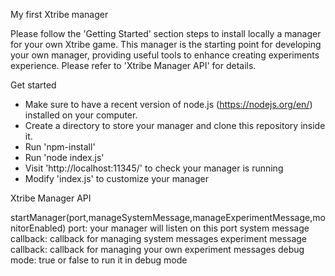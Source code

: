 My first Xtribe manager

Please follow the 'Getting Started' section steps to install locally a manager for your own Xtribe game. This manager is the starting point for developing your own manager, providing useful tools to enhance creating experiments experience. Please refer to 'Xtribe Manager API' for details.

Get started
- Make sure to have a recent version of node.js (https://nodejs.org/en/) installed on your computer.
- Create a directory to store your manager and clone this repository inside it.
- Run 'npm-install'
- Run 'node index.js'
- Visit 'http://localhost:11345/' to check your manager is running
- Modify 'index.js' to customize your manager

Xtribe Manager API

startManager(port,manageSystemMessage,manageExperimentMessage,monitorEnabled)
    port: your manager will listen on this port
    system message callback: callback for managing system messages
    experiment message callback: callback for managing your own experiment messages
    debug mode: true or false to run it in debug mode




